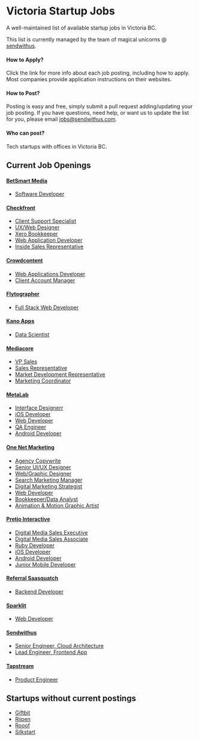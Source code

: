# Victoria Startup Jobs

A well-maintained list of available startup jobs in Victoria BC. 

This list is currently managed by the team of magical unicorns @ [sendwithus](http://sendwithus.com).

#### How to Apply?
Click the link for more info about each job posting, including how to apply. Most companies provide application instructions on their websites. 

#### How to Post?
Posting is easy and free, simply submit a pull request adding/updating your job posting. If you have questions, need help, or want us to update the list for you, please email jobs@sendwithus.com. 

#### Who can post?
Tech startups with offices in Victoria BC. 

## Current Job Openings

#### [BetSmart Media](http://www.betsmartmedia.com/)
* [Software Developer](http://www.betsmartmedia.com/software-developer)

#### [Checkfront](https://www.checkfront.com/)
* [Client Support Specialist](http://checkfront.workable.com/jobs/27727)
* [UX/Web Designer](https://www.checkfront.com/careers/uiweb-designer-wanted)
* [Xero Bookkeeper](https://www.checkfront.com/careers/xero-bookkeeper)
* [Web Application Developer](https://www.checkfront.com/careers/web-developer)
* [Inside Sales Representative](https://www.checkfront.com/careers/inside-sales)

#### [Crowdcontent](https://www.crowdcontent.com/)
* [Web Applications Developer](https://www.crowdcontent.com/about-us/careers)
* [Client Account Manager](https://www.crowdcontent.com/about-us/careers)

#### [Flytographer](http://www.flytographer.com/)
* [Full Stack Web Developer](http://www.flytographer.com/jobs)

#### [Kano Apps](http://www.kanoapps.com/)
* [Data Scientist](https://kanoapps.bamboohr.com/jobs/view.php?id=11)

#### [Mediacore](http://www.mediacore.com/)
* [VP Sales](https://mediacore.bamboohr.com/jobs/view.php?id=10)
* [Sales Representative](https://mediacore.bamboohr.com/jobs/view.php?id=13)
* [Market Development Representative](https://mediacore.bamboohr.com/jobs/view.php?id=15)
* [Marketing Coordinator](https://mediacore.bamboohr.com/jobs/view.php?id=16)

#### [MetaLab](http://metalab.co/)
* [Interface Designerr](http://metalab.co/careers/)
* [iOS Developer](http://metalab.co/careers/)
* [Web Developer](http://metalab.co/careers/)
* [QA Engineer](http://metalab.co/careers/)
* [Android Developer](http://metalab.co/careers/)

#### [One Net Marketing](http://onenetmarketing.com)
* [Agency Copywrite](http://onenetmarketing.com/careers/)
* [Senior UI/UX Designer](http://onenetmarketing.com/careers/)
* [Web/Graphic Designer](http://onenetmarketing.com/careers/)
* [Search Marketing Manager](http://onenetmarketing.com/careers/)
* [Digital Marketing Strategist](http://onenetmarketing.com/careers/)
* [Web Developer](http://onenetmarketing.com/careers/)
* [Bookkeeper/Data Analyst](http://onenetmarketing.com/careers/)
* [Animation & Motion Graphic Artist](http://onenetmarketing.com/careers/)

#### [Pretio Interactive](https://www.pretio.in/)
* [Digital Media Sales Executive](https://www.pretio.in/jobs/digital-media-sales-executive/)
* [Digital Media Sales Associate](https://www.pretio.in/jobs/digital-media-sales-associate/)
* [Ruby Developer](https://www.pretio.in/jobs/ruby-developer/)
* [iOS Developer](https://www.pretio.in/jobs/ios-developer/)
* [Android Developer](https://www.pretio.in/jobs/android-developer/)
* [Junior Mobile Developer](https://www.pretio.in/jobs/junior-mobile-developer/)

#### [Referral Saasquatch](http://www.referralsaasquatch.com/)
* [Backend Developer](http://www.referralsaasquatch.com/careers/#op-35157-backend-developer)

#### [Sparklit](https://www.sparklit.com/)
* [Web Developer](https://www.sparklit.com/careers/)

#### [Sendwithus](https://www.sendwithus.com)
* [Senior Engineer, Cloud Architecture](https://www.sendwithus.com/jobs/senior-engineer-cloud-architecture)
* [Lead Engineer, Frontend App](https://www.sendwithus.com/jobs/lead-engineer-frontend-app)

#### [Tapstream](https://tapstream.com/)
* [Product Engineer](https://angel.co/tapstream/jobs/25559-product-engineer)


## Startups without current postings
* [Giftbit](https://www.giftbit.com/)
* [Riipen](https://riipen.com/)
* [Rooof](https://www.rooof.com/)
* [Silkstart](http://silkstart.com/about/)
